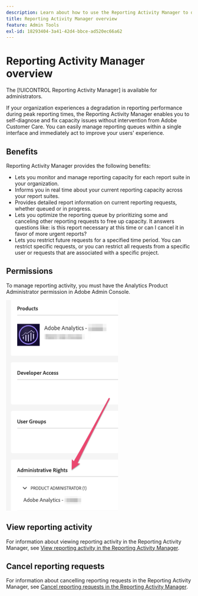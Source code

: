```yaml
---
description: Learn about how to use the Reporting Activity Manager to diagnose and fix capacity issues during peak reporting times.
title: Reporting Activity Manager overview
feature: Admin Tools
exl-id: 18293404-3a41-42d4-bbce-ad520ec66a62
---
```

# Reporting Activity Manager overview

The [!UICONTROL Reporting Activity Manager] is available for administrators. 

If your organization experiences a degradation in reporting performance during peak reporting times, the Reporting Activity Manager enables you to self-diagnose and fix capacity issues without intervention from Adobe Customer Care. You can easily manage reporting queues within a single interface and immediately act​​ to improve your users' experience. 

## Benefits

Reporting Activity Manager provides the following benefits:

* Lets you monitor and manage reporting capacity for each report suite in your organization.
* Informs you in real time about your current reporting capacity across your report suites.
* Provides detailed report information on current reporting requests, whether queued or in progress.
* Lets you optimize the reporting queue by prioritizing some and canceling other reporting requests to free up capacity. It answers questions like: is this report necessary at this time or can I cancel it in favor of more urgent reports?
* Lets you restrict future requests for a specified time period. You can restrict specific requests, or you can restrict all requests from a specific user or requests that are associated with a specific project. 

## Permissions

To manage reporting activity, you must have the Analytics Product Administrator permission in Adobe Admin Console.

![permission](/help/admin/admin/assets/rep-mgr-permission.png)

## View reporting activity

For information about viewing reporting activity in the Reporting Activity Manager, see [View reporting activity in the Reporting Activity Manager](/help/admin/admin/reporting-activity-manager/reporting-activity.md).

## Cancel reporting requests

For information about cancelling reporting requests in the Reporting Activity Manager, see [Cancel reporting requests in the Reporting Activity Manager](/help/admin/admin/reporting-activity-manager/reporting-activity-cancel-requests.md).
